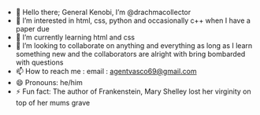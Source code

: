 - 👋 Hello there; General Kenobi, I’m @drachmacollector
- 👀 I’m interested in html, css, python and occasionally c++ when I have a paper due
- 🌱 I’m currently learning html and css
- 💞️ I’m looking to collaborate on anything and everything as long as I learn something new and
      the collaborators are alright with bring bombarded with questions
- 📫 How to reach me : email : agentvasco69@gmail.com
- 😄 Pronouns: he/him
- ⚡ Fun fact: The author of Frankenstein, Mary Shelley lost her virginity on top of her mums grave

<!---
drachmacollector/drachmacollector is a ✨ special ✨ repository because its `README.md` (this file) appears on your GitHub profile.
You can click the Preview link to take a look at your changes.
--->
